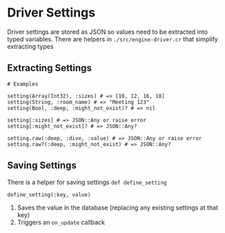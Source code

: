 # Driver Settings

Driver settings are stored as JSON so values need to be extracted into typed variables.
There are helpers in `./src/engine-driver.cr` that simplify extracting types


## Extracting Settings

```crystal
# Examples

setting(Array(Int32), :sizes) # => [10, 12, 16, 18]
setting(String, :room_name) # => "Meeting 123"
setting(Bool, :deep, :might_not_exist)? # => nil

setting[:sizes] # => JSON::Any or raise error
setting[:might_not_exist]? # => JSON::Any?

setting.raw(:deep, :dive, :value) # => JSON::Any or raise error
setting.raw?(:deep, :might_not_exist) # => JSON::Any?

```


## Saving Settings

There is a helper for saving settings `def define_setting`

```crystal
define_setting(:key, value)

```

1. Saves the value in the database (replacing any existing settings at that key)
2. Triggers an `on_update` callback
